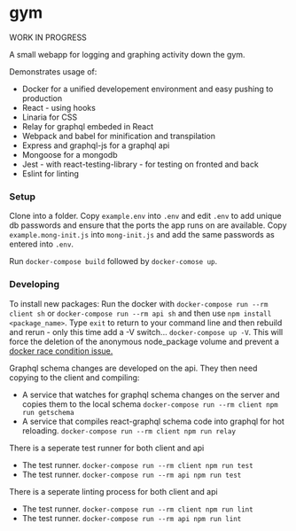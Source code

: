 # gym

WORK IN PROGRESS

A small webapp for logging and graphing activity down the gym.

Demonstrates usage of:

 * Docker for a unified developement environment and easy pushing to production
 * React - using hooks
 * Linaria for CSS
 * Relay for graphql embeded in React
 * Webpack and babel for minification and transpilation
 * Express and graphql-js for a graphql api 
 * Mongoose for a mongodb 
 * Jest - with react-testing-library - for testing on fronted and back
 * Eslint for linting
 
### Setup
 
Clone into a folder. Copy `example.env` into `.env` and edit `.env` to add unique db passwords and ensure that the ports the app runs on are available. Copy `example.mong-init.js` into `mong-init.js` and add the same passwords as entered into `.env`.
 
 Run `docker-compose build` followed by `docker-comose up`. 
 
### Developing

To install new packages: Run the docker with `docker-compose run --rm client sh` or `docker-compose run --rm api sh` and then use `npm install <package_name>`. Type `exit` to return to your command line and then rebuild and rerun - only this time add a -V switch... `docker-compose up -V`. This will force the deletion of the anonymous node_package volume and prevent a [docker race condition issue.](https://github.com/docker/compose/issues/4337)

Graphql schema changes are developed on the api. They then need copying to the client and compiling:

  * A service that watches for graphql schema changes on the server and copies them to the local schema `docker-compose run --rm client npm run getschema`
  * A service that compiles react-graphql schema code into graphql for hot reloading. `docker-compose run --rm client npm run relay`
  
There is a seperate test runner for both client and api

  * The test runner. `docker-compose run --rm client npm run test`
  * The test runner. `docker-compose run --rm api npm run test`
  
There is a seperate linting process for both client and api

  * The test runner. `docker-compose run --rm client npm run lint`
  * The test runner. `docker-compose run --rm api npm run lint`
